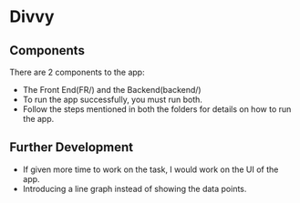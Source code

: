 # Divvy

## Components
There are 2 components to the app:
- The Front End(FR/) and the Backend(backend/)
- To run the app successfully, you must run both.
- Follow the steps mentioned in both the folders for details on how to run the app.


## Further Development
- If given more time to work on the task, I would work on the UI of the app.
- Introducing a line graph instead of showing the data points.